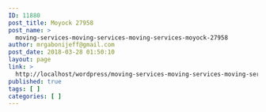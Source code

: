 ```yaml
---
ID: 11880
post_title: Moyock 27958
post_name: >
  moving-services-moving-services-moving-services-moyock-27958
author: mrgabonijeff@gmail.com
post_date: 2018-03-28 01:50:10
layout: page
link: >
  http://localhost/wordpress/moving-services-moving-services-moving-services-moyock-27958/
published: true
tags: [ ]
categories: [ ]
---
```

